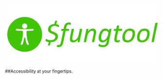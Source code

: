 ![#Fungtool](https://raw.githubusercontent.com/jacobpowaza/fungtool/main/img/fungtool_logo.png)

##Accessibility at your fingertips.
